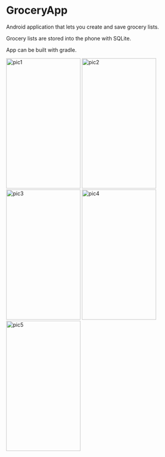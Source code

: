 # GroceryApp

Android application that lets you create and save grocery lists.

Grocery lists are stored into the phone with SQLite.

App can be built with gradle.

<img src="https://i.imgur.com/5VRoToc.jpg" alt="pic1" width="200" height="350">    <img src="https://i.imgur.com/tky3M71.jpg" alt="pic2" width="200" height="350">  <img src="https://i.imgur.com/4rgAyXx.jpg" alt="pic3" width="200" height="350">  <img src="https://i.imgur.com/dLzZQzV.jpg" alt="pic4" width="200" height="350">  <img src="https://i.imgur.com/JmjfUAp.jpg" alt="pic5" width="200" height="350">


